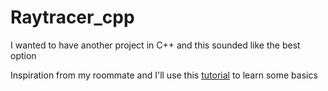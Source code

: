 # Raytracer_cpp
I wanted to have another project in C++ and this sounded like the best option

Inspiration from my roommate and I'll use this [tutorial](http://www.realtimerendering.com/raytracing/Ray%20Tracing%20in%20a%20Weekend.pdf) to learn some basics
